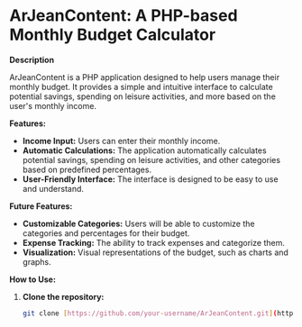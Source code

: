 # ArJeanContent: A PHP-based Monthly Budget Calculator

**Description**

ArJeanContent is a PHP application designed to help users manage their monthly budget. It provides a simple and intuitive interface to calculate potential savings, spending on leisure activities, and more based on the user's monthly income.

**Features:**

* **Income Input:** Users can enter their monthly income.
* **Automatic Calculations:** The application automatically calculates potential savings, spending on leisure activities, and other categories based on predefined percentages.
* **User-Friendly Interface:** The interface is designed to be easy to use and understand.

**Future Features:**
* **Customizable Categories:** Users will be able to customize the categories and percentages for their budget.
* **Expense Tracking:** The ability to track expenses and categorize them.
* **Visualization:** Visual representations of the budget, such as charts and graphs.

**How to Use:**
1. **Clone the repository:**
   ```bash
   git clone [https://github.com/your-username/ArJeanContent.git](https://github.com/your-username/ArJeanContent.git)
